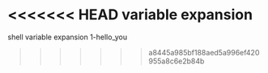<<<<<<< HEAD
variable expansion
=======
shell variable expansion
1-hello_you
>>>>>>> a8445a985bf188aed5a996ef420955a8c6e2b84b
